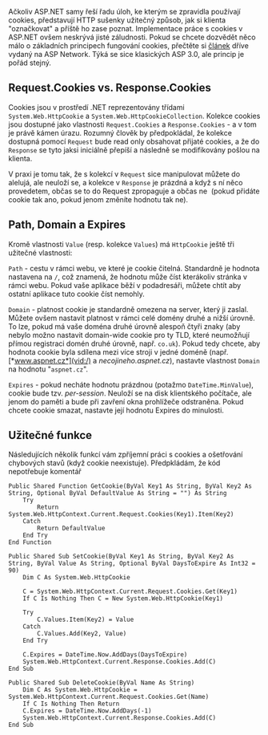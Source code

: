 <!-- dcterms:identifier = aspnetcz#8 -->
<!-- dcterms:title = Sušenky.NET -->
<!-- dcterms:abstract = Ačkoliv ASP.NET samy řeší řadu úloh, ke kterým se zpravidla používají cookies, představují HTTP sušenky užitečný způsob, jak si klienta "označkovat" a příště ho zase poznat. Implementace práce s cookies v ASP.NET ovšem neskrývá jisté záludnosti. -->
<!-- np9:categoryId = 1 -->
<!-- x4w:category = IT -->
<!-- np9:authorId = 1 -->
<!-- np9:authorEmail = michal.valasek@altairis.cz -->
<!-- dcterms:creator = Michal Altair Valášek -->
<!-- dcterms:created = 2005-01-08T23:59:57.61+01:00 -->
<!-- dcterms:date = 2005-01-08T23:59:57.61+01:00 -->

Ačkoliv ASP.NET samy řeší řadu úloh, ke kterým se zpravidla používají cookies, představují HTTP sušenky užitečný způsob, jak si klienta "označkovat" a příště ho zase poznat. Implementace práce s cookies v ASP.NET ovšem neskrývá jisté záludnosti. Pokud se chcete dozvědět něco málo o základních principech fungování cookies, přečtěte si [článek](http://archive.aspnetwork.cz/art/clanek.asp?id=151) dříve vydaný na ASP Network. Týká se sice klasických ASP 3.0, ale princip je pořád stejný.

## Request.Cookies vs. Response.Cookies

Cookies jsou v prostředí .NET reprezentovány třídami `System.Web.HttpCookie` a `System.Web.HttpCookieCollection`. Kolekce cookies jsou dostupné jako vlastnosti `Request.Cookies` a `Response.Cookies` - a v tom je právě kámen úrazu. Rozumný člověk by předpokládal, že kolekce dostupná pomocí `Request` bude read only obsahovat přijaté cookies, a že do `Response` se tyto jaksi iniciálně přepíší a následně se modifikovány pošlou na klienta.

V praxi je tomu tak, že s kolekcí v `Request` sice manipulovat můžete do alelujá, ale neuloží se, a kolekce v `Response` je prázdná a když s ní něco provedetem, občas se to do Request zpropaguje a občas ne  (pokud přidáte cookie tak ano, pokud jenom změníte hodnotu tak ne).

## Path, Domain a Expires

Kromě vlastnosti `Value` (resp. kolekce `Values`) má `HttpCookie` ještě tři užitečné vlastnosti:

`Path` - cestu v rámci webu, ve které je cookie čitelná. Standardně je hodnota nastavena na `/`, což znamená, že hodnotu může číst kterákoliv stránka v rámci webu. Pokud vaše aplikace běží v podadresáři, můžete chtít aby ostatní aplikace tuto cookie číst nemohly.

`Domain` - platnost cookie je standardně omezena na server, který ji zaslal. Můžete ovšem nastavit platnost v rámci celé domény druhé a nižší úrovně. To lze, pokud má vaše doména druhé úrovně alespoň čtyři znaky (aby nebylo možno nastavit domain-wide cookie pro ty TLD, které neumožňují přímou registraci domén druhé úrovně, např. `co.uk`). Pokud tedy chcete, aby hodnota cookie byla sdílena mezi více stroji v jedné doméně (např. [*www.aspnet.cz*](vid:/) a *necojineho.aspnet.cz*), nastavte vlastnost `Domain` na hodnotu "`aspnet.cz`".

`Expires` - pokud necháte hodnotu prázdnou (potažmo `DateTime.MinValue`), cookie bude tzv. *per-session*. Neuloží se na disk klientského počítače, ale jenom do paměti a bude při zavření okna prohlížeče odstraněna. Pokud chcete cookie smazat, nastavte její hodnotu Expires do minulosti.

## Užitečné funkce

Následujících několik funkcí vám zpříjemní práci s cookies a ošetřování chybových stavů (když cookie neexistuje). Předpkládám, že kód nepotřebuje komentář

    Public Shared Function GetCookie(ByVal Key1 As String, ByVal Key2 As String, Optional ByVal DefaultValue As String = "") As String
        Try
            Return System.Web.HttpContext.Current.Request.Cookies(Key1).Item(Key2)
        Catch
            Return DefaultValue
        End Try
    End Function

    Public Shared Sub SetCookie(ByVal Key1 As String, ByVal Key2 As String, ByVal Value As String, Optional ByVal DaysToExpire As Int32 = 90)
        Dim C As System.Web.HttpCookie

        C = System.Web.HttpContext.Current.Request.Cookies.Get(Key1)
        If C Is Nothing Then C = New System.Web.HttpCookie(Key1)

        Try
            C.Values.Item(Key2) = Value
        Catch
            C.Values.Add(Key2, Value)
        End Try

        C.Expires = DateTime.Now.AddDays(DaysToExpire)
        System.Web.HttpContext.Current.Response.Cookies.Add(C)
    End Sub

    Public Shared Sub DeleteCookie(ByVal Name As String)
        Dim C As System.Web.HttpCookie = System.Web.HttpContext.Current.Request.Cookies.Get(Name)
        If C Is Nothing Then Return
        C.Expires = DateTime.Now.AddDays(-1)
        System.Web.HttpContext.Current.Response.Cookies.Add(C)
    End Sub